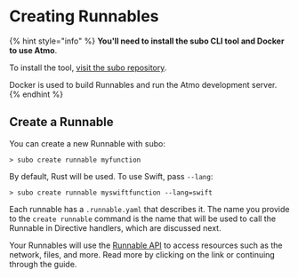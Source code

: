 # Creating Runnables

{% hint style="info" %}
**You'll need to install the subo CLI tool and Docker to use Atmo**.

To install the tool, [visit the subo repository](https://github.com/suborbital/subo).

Docker is used to build Runnables and run the Atmo development server.
{% endhint %}

## Create a Runnable

You can create a new Runnable with subo:

```text
> subo create runnable myfunction
```

By default, Rust will be used. To use Swift, pass `--lang`:

```text
> subo create runnable myswiftfunction --lang=swift
```

Each runnable has a `.runnable.yaml` that describes it. The name you provide to the `create runnable` command is the name that will be used to call the Runnable in Directive handlers, which are discussed next.

Your Runnables will use the [Runnable API](../runnable-api/introduction.md) to access resources such as the network, files, and more. Read more by clicking on the link or continuing through the guide.

